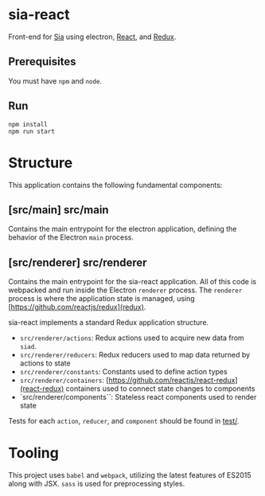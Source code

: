 # sia-react
Front-end for [Sia](https://sia.tech) using electron, [React](https://facebook.github.io/react/), and [Redux](https://github.com/reactjs/redux). 

## Prerequisites
You must have `npm` and `node`.

## Run 
`npm install`  
`npm run start`  

# Structure

This application contains the following fundamental components:

## [src/main] src/main

Contains the main entrypoint for the electron application, defining the behavior of the Electron `main` process.

## [src/renderer] src/renderer

Contains the main entrypoint for the sia-react application.  All of this code is webpacked and run inside the Electron `renderer` process.
The `renderer` process is where the application state is managed, using [https://github.com/reactjs/redux](redux).  

sia-react implements a standard Redux application structure.

- `src/renderer/actions`: Redux actions used to acquire new data from `siad`.
- `src/renderer/reducers`: Redux reducers used to map data returned by actions to state 
- `src/renderer/constants`: Constants used to define action types
- `src/renderer/containers`: [https://github.com/reactjs/react-redux](react-redux) containers used to connect state changes to components
- `src/renderer/components``: Stateless react components used to render state  

Tests for each `action`, `reducer`, and `component` should be found in [test/](test/).

# Tooling

This project uses `babel` and `webpack`, utilizing the latest features of ES2015 along with JSX.  `sass` is used for preprocessing styles.
